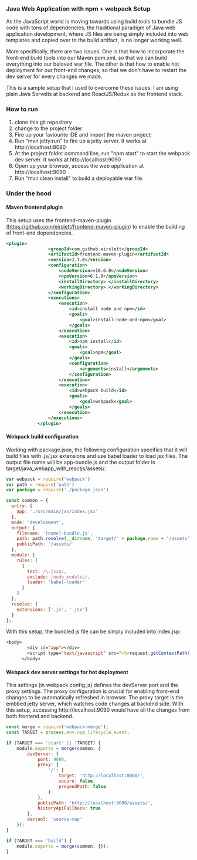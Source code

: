 ### Java Web Application with npm + webpack Setup

As the JavaScript world is moving towards using build tools to bundle JS code with tons of dependencies, the traditional paradigm of Java web application development, where JS files are being simply included into  web templates and copied over to the build artifact, is no longer working well. 

More specifically, there are two issues. One is that how to incorporate the front-end build tools into our Maven pom.xml, so that we can build everything into our beloved war file.  The other is that how to enable hot deployment for our front-end changes, so that we don't have to restart the dev server for every changes we made.

This is a sample setup that I used to overcome these issues. I am using plain Java Servelts at backend and ReactJS/Redux as the frontend stack.

### How to run

1. clone this git repository
2. change to the project folder
3. Fire up your faviourite IDE and import the maven project;
4. Run "mvn jetty:run" to fire up a jetty server.  It works at http://localhost:8080
5. At the project folder command line, run "npm start" to start the webpack dev server. It works at http://localhost:9090
6. Open up your browser, access the web application at http://localhost:9090
7. Run "mvn clean install" to build a deployable war file.

### Under the hood

#### Maven frontend plugin

This setup uses the frontend-maven-plugin (https://github.com/eirslett/frontend-maven-plugin) to enable the building of front-end dependencies. 

```xml
<plugin>
				<groupId>com.github.eirslett</groupId>
				<artifactId>frontend-maven-plugin</artifactId>
				<version>1.7.6</version>
				<configuration>
					<nodeVersion>v10.6.0</nodeVersion>
					<npmVersion>6.1.0</npmVersion>
					<installDirectory>.</installDirectory>
					<workingDirectory>.</workingDirectory>
				</configuration>
				<executions>
					<execution>
						<id>install node and npm</id>
						<goals>
							<goal>install-node-and-npm</goal>
						</goals>
					</execution>
					<execution>
						<id>npm install</id>
						<goals>
							<goal>npm</goal>
						</goals>
						<configuration>
							<arguments>install</arguments>
						</configuration>
					</execution>
					<execution>
						<id>webpack build</id>
						<goals>
							<goal>webpack</goal>
						</goals>
					</execution>
				</executions>
			</plugin>
```

#### Webpack build configuration

Working with package.json, the following configuration specifies that it will build files with .js/.jsx extensions and use babel loader to load jsx files. The output file name will be app-bundle.js and the output folder is target/java_webapp_with_reactjs/assets/.

```js
var webpack = require('webpack')
var path = require('path')
var package = require('./package.json')

const common = {
  entry: {
    app: './src/main/jsx/index.jsx'
  },
  mode: 'development',
  output: {
    filename: '[name]-bundle.js',
    path: path.resolve(__dirname, 'target/' + package.name + '/assets'),
    publicPath: '/assets/'
  },
  module: {
    rules: [
      {
        test: /\.jsx$/,
        exclude: /node_modules/,
        loader: "babel-loader"
      }
    ]
  },
  resolve: {
    extensions: ['.js', '.jsx']
  }
};
```

With this setup,  the bundled js file can be simply included into index.jsp: 

```jsp
<body>
        <div id="app"></div>
        <script type="text/javascript" src="<%=request.getContextPath()%>/assets/app-bundle.js"></script>
      </body>
```



#### Webpack dev server settings for hot deployment

This settings (in  webpack.config.js) defines the devServer port and the proxy settings. The proxy configuration is crucial for enabling front-end changes to be automatically refreshed in browser. The proxy target is the embbed jetty server, which watches code changes at backend side. With this setup, accessing http://localhost:9090 would have all the changes from both frontend and backend. 

```js
const merge = require('webpack-merge');
const TARGET = process.env.npm_lifecycle_event;

if (TARGET === 'start' || !TARGET) {
    module.exports = merge(common, {
        devServer: {
            port: 9090,
            proxy: {
                '/': {
                    target: 'http://localhost:8080/',
                    secure: false,
                    prependPath: false
                }
            },
            publicPath: 'http://localhost:9090/assets/',
            historyApiFallback: true
        },
        devtool: 'source-map'
    });
}

if (TARGET === 'build') {
    module.exports = merge(common, {});
}

```



